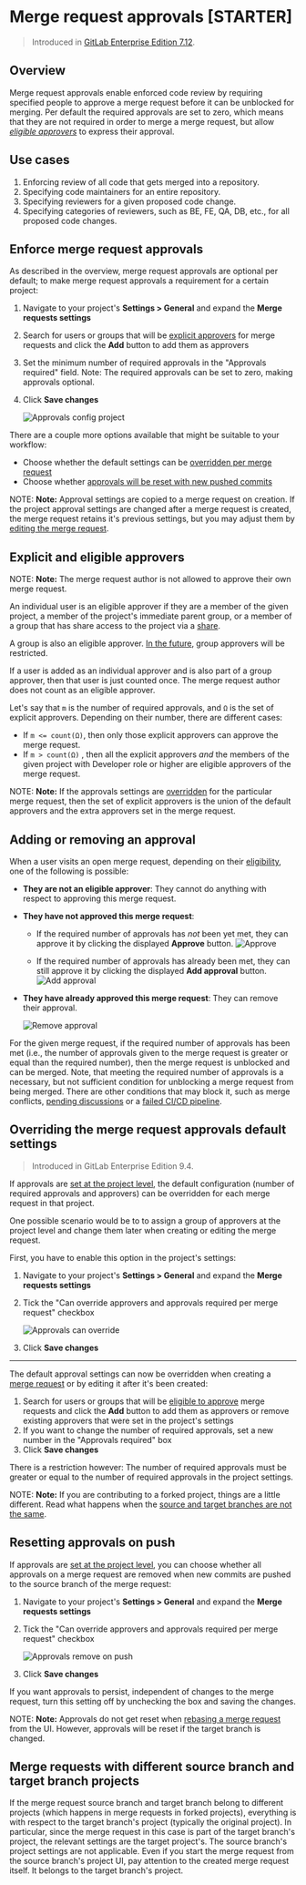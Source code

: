 # Merge request approvals **[STARTER]**

> Introduced in [GitLab Enterprise Edition 7.12](https://about.gitlab.com/2015/06/22/gitlab-7-12-released/#merge-request-approvers-ee-only).

## Overview

Merge request approvals enable enforced code review by requiring specified people to approve a merge request before it can be unblocked for merging.
Per default the required approvals are set to zero, which means that they are not required in order to merge a merge request,
but allow [*eligible approvers*][approvers] to express their approval.

## Use cases

1. Enforcing review of all code that gets merged into a repository.
2. Specifying code maintainers for an entire repository.
3. Specifying reviewers for a given proposed code change.
4. Specifying categories of reviewers, such as BE, FE, QA, DB, etc., for all proposed code changes.

## Enforce merge request approvals

As described in the overview, merge request approvals are optional per default;
to make merge request approvals a requirement for a certain project:

1.  Navigate to your project's **Settings > General** and expand the **Merge requests settings**
1.  Search for users or groups that will be [explicit approvers][approvers] for
    merge requests and click the **Add** button to add them as approvers
1.  Set the minimum number of required approvals in the "Approvals required" field.
    Note: The required approvals can be set to zero, making approvals optional.
1.  Click **Save changes**

    ![Approvals config project](img/approvals_config_project.png)

There are a couple more options available that might be suitable to your workflow:

- Choose whether the default settings can be
  [overridden per merge request](#overriding-the-merge-request-approvals-default-settings)
- Choose whether [approvals will be reset with new pushed commits](#resetting-approvals-on-push)

NOTE: **Note:**
Approval settings are copied to a merge request on creation.
If the project approval settings are changed after a merge request is created,
the merge request retains it's previous settings, but you may adjust them by
[editing the merge request](#overriding-the-merge-request-approvals-default-settings).

## Explicit and eligible approvers

NOTE: **Note:**
The merge request author is not allowed to approve their own merge request.

An individual user is an eligible approver if they are a member of the given project,
a member of the project's immediate parent group, or a member of a group that has share access
to the project via a [share](../members/share_project_with_groups.md).

A group is also an eligible approver. [In the future](https://gitlab.com/gitlab-org/gitlab-ee/issues/2048),
group approvers will be restricted.

If a user is added as an individual approver and is also part of a group approver,
then that user is just counted once. The merge request author does not count as
an eligible approver.

Let's say that `m` is the number of required approvals, and `Ω` is the set of
explicit approvers. Depending on their number, there are different cases:

- If `m <= count(Ω)`, then only those explicit approvers can approve the merge request.
- If `m > count(Ω)` , then all the explicit approvers _and_ the members of the given
  project with Developer role or higher are eligible approvers of the merge
  request.

NOTE: **Note:**
If the approvals settings are [overridden](#overriding-the-merge-request-approvals-default-settings)
for the particular merge request, then the set of explicit approvers is the
union of the default approvers and the extra approvers set in the merge request.

## Adding or removing an approval

When a user visits an open merge request,
depending on their [eligibility](#eligible-approvers),
one of the following is possible:

- **They are not an eligible approver**: They cannot do anything with respect
  to approving this merge request.
- **They have not approved this merge request**:
  - If the required number of approvals has _not_ been yet met, they can approve
    it by clicking the displayed **Approve** button.
      ![Approve](img/approve.png)

  - If the required number of approvals has already been met, they can still
    approve it by clicking the displayed **Add approval** button.
      ![Add approval](img/approve_additionally.png)

- **They have already approved this merge request**: They can remove their approval.

    ![Remove approval](img/remove_approval.png)

For the given merge request, if the required number of approvals has been met
(i.e., the number of approvals given to the merge request is greater or equal
than the required number), then the merge request is unblocked and can be merged.
Note, that meeting the required number of approvals is a necessary, but not
sufficient condition for unblocking a merge request from being merged. There
are other conditions that may block it, such as merge conflicts,
[pending discussions](../../discussions/index.md#l#only-allow-merge-requests-to-be-merged-if-all-discussions-are-resolved)
or a [failed CI/CD pipeline](merge_when_pipeline_succeeds.md).

## Overriding the merge request approvals default settings

> Introduced in GitLab Enterprise Edition 9.4.

If approvals are [set at the project level](#editing-approvals), the
default configuration (number of required approvals and approvers) can be
overridden for each merge request in that project.

One possible scenario would be to to assign a group of approvers at the project
level and change them later when creating or editing the merge request.

First, you have to enable this option in the project's settings:

1. Navigate to your project's **Settings > General** and expand the
   **Merge requests settings**
1. Tick the "Can override approvers and approvals required per merge request"
   checkbox

    ![Approvals can override](img/approvals_can_override.png)

1. Click **Save changes**

---

The default approval settings can now be overridden when creating a
[merge request](index.md) or by editing it after it's been created:

1. Search for users or groups that will be [eligible to approve](#eligible-approvers)
   merge requests and click the **Add** button to add them as approvers or
   remove existing approvers that were set in the project's settings
1. If you want to change the number of required approvals, set a new number
   in the "Approvals required" box
1. Click **Save changes**

There is a restriction however:
The number of required approvals must be greater or equal to the number of required approvals in the project settings.

NOTE: **Note:**
If you are contributing to a forked project, things are a little different.
Read what happens  when the
[source and target branches are not the same](#merge-requests-with-different-source-branch-and-target-branch-projects).

## Resetting approvals on push

If approvals are [set at the project level](#editing-approvals),
you can choose whether all approvals on a merge request are removed when
new commits are pushed to the source branch of the merge request:

1. Navigate to your project's **Settings > General** and expand the
   **Merge requests settings**
1. Tick the "Can override approvers and approvals required per merge request"
   checkbox

    ![Approvals remove on push](img/approvals_remove_on_push.png)

1. Click **Save changes**

If you want approvals to persist, independent of changes to the merge request,
turn this setting off by unchecking the box and saving the changes.

NOTE: **Note:**
Approvals do not get reset when [rebasing a merge request](fast_forward_merge.md) from the UI.
However, approvals will be reset if the target branch is changed.

## Merge requests with different source branch and target branch projects

If the merge request source branch and target branch belong to different
projects (which happens in merge requests in forked projects), everything is
with respect to the target branch's project (typically the original project).
In particular, since the merge request in this case is part of the target
branch's project, the relevant settings are the target project's. The source
branch's project settings are not applicable. Even if you start the merge
request from the source branch's project UI, pay attention to the created merge
request itself. It belongs to the target branch's project.

[approvers]: #explicit-and-eligible-approvers
